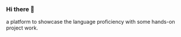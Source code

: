 ### Hi there 👋

<!--
**TrideepShivam/trideepshivam** is a ✨ _special_ ✨ repository because its `README.md` (this file) appears on your GitHub profile.
-->

a platform to showcase the language proficiency with some hands-on project work.
